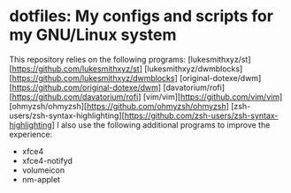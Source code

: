 # dotfiles: My configs and scripts for my GNU/Linux system

This repository relies on the following programs:
[lukesmithxyz/st][https://github.com/lukesmithxyz/st]
[lukesmithxyz/dwmblocks][https://github.com/lukesmithxyz/dwmblocks]
[original-dotexe/dwm][https://github.com/original-dotexe/dwm]
[davatorium/rofi][https://github.com/davatorium/rofi]
[vim/vim][https://github.com/vim/vim]
[ohmyzsh/ohmyzsh][https://github.com/ohmyzsh/ohmyzsh]
[zsh-users/zsh-syntax-highlighting][https://github.com/zsh-users/zsh-syntax-highlighting]
I also use the following additional programs to improve the experience:
- xfce4
- xfce4-notifyd
- volumeicon
- nm-applet
